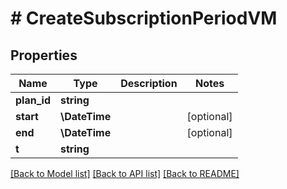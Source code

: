 # # CreateSubscriptionPeriodVM

## Properties

Name | Type | Description | Notes
------------ | ------------- | ------------- | -------------
**plan_id** | **string** |  |
**start** | **\DateTime** |  | [optional]
**end** | **\DateTime** |  | [optional]
**t** | **string** |  |

[[Back to Model list]](../../README.md#models) [[Back to API list]](../../README.md#endpoints) [[Back to README]](../../README.md)
